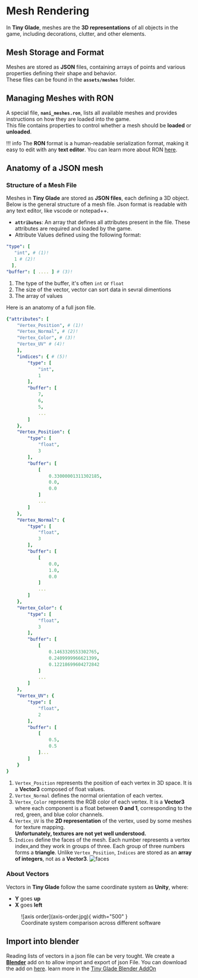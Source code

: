 # Mesh Rendering

In **Tiny Glade**, meshes are the **3D representations** of all objects in the game, including decorations, clutter, and other elements.  

## Mesh Storage and Format  
Meshes are stored as **JSON** files, containing arrays of points and various properties defining their shape and behavior.  
These files can be found in the **`assets/meshes`** folder.

## Managing Meshes with RON  
A special file, **`nani_meshes.ron`**, lists all available meshes and provides instructions on how they are loaded into the game.  
This file contains properties to control whether a mesh should be **loaded** or **unloaded**.  

!!! info
    The **RON** format is a human-readable serialization format, making it easy to edit with any **text editor**. You can learn more about RON [here](https://github.com/ron-rs/ron).

## Anatomy of a JSON mesh
### Structure of a Mesh File
 Meshes in **Tiny Glade** are stored as **JSON files**, each defining a 3D object. Below is the general structure of a mesh file. Json format is readable with any text editor, like vscode or notepad++.


- **`attributes`**: An array that defines all attributes present in the file. These attributes are required and loaded by the game.
- Attribute Values defined using the following format:

```yaml
"type": [
   "int", # (1)!
   1 # (2)!
  ],
"buffer": [ .... ] # (3)!
```  

1. The type of the buffer, it's often `int` or `float`
2. The size of the vector, vector can sort data in sevral dimentions 
3. The array of values 

Here is an anatomy of a full json file.
``` yaml
{"attributes": [
    "Vertex_Position", # (1)!
    "Vertex_Normal", # (2)!
    "Vertex_Color", # (3)!
    "Vertex_UV" # (4)!
    ],
    "indices": { # (5)!
        "type": [
            "int",
            1
        ],
        "buffer": [
            7,
            6,
            5,
            ...
        ]
    },
    "Vertex_Position": {
        "type": [
            "float",
            3
        ],
        "buffer": [
            [
                0.33000001311302185,
                0.0,
                0.0
            ]
            ...
        ]
    },
    "Vertex_Normal": {
        "type": [
            "float",
            3
        ],
        "buffer": [
            [
                0.0,
                1.0,
                0.0
            ]
            ...
        ]
    },
    "Vertex_Color": {
        "type": [
            "float",
            3
        ],
        "buffer": [
            [
                0.1463320553302765,
                0.2409999966621399,
                0.12218699604272842
            ]
            ...
        ]
    },
    "Vertex_UV": {
        "type": [
            "float",
            2
        ],
        "buffer": [
            [
                0.5,
                0.5
            ]...
        ]
    }
}
```

1. `Vertex_Position` represents the position of each vertex in 3D space. It is a **Vector3** composed of float values.  
2. `Vertex_Normal` defines the normal orientation of each vertex.  
3. `Vertex_Color` represents the RGB color of each vertex. It is a **Vector3** where each component is a float between **0 and 1**, corresponding to the red, green, and blue color channels.  
4. `Vertex_UV` is the **2D representation** of the vertex, used by some meshes for texture mapping.  
   **Unfortunately, textures are not yet well understood.**  
5. `Indices` define the faces of the mesh. Each number represents a vertex index,and they work in groups of three. Each group of three numbers forms a **triangle**. Unlike `Vertex_Position`, `Indices` are stored as an **array of integers**, not as a **Vector3**. ![faces](https://upload.wikimedia.org/wikipedia/commons/2/2d/Mesh_fv.jpg)

### About Vectors  
Vectors in **Tiny Glade** follow the same coordinate system as **Unity**, where:  
- **Y** goes **up**  
- **X** goes **left**  
<figure markdown="span">  
  ![axis order](axis-order.jpg){ width="500" }  
  <figcaption>Coordinate system comparison across different software</figcaption>  
</figure>

## Import into blender
Reading lists of vectors in a json file can be very tought. We create a **[Blender](https://blender.org)** add on to allow import and export of json File. You can download the add on [here](https://github.com/Hbeau/TinyGlade-Blender-AddOn/blob/main/tiny_glade_json_io.py). learn more in the [Tiny Glade Blender AddOn](../modding-tools/tiny-glade-blender-add-on.md)